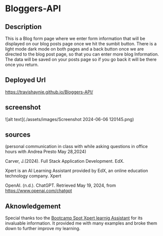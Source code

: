 # Bloggers-API

## Description
This is a  Blog form page where we enter form information that will be displayed on our blog posts page once we hit the sumbit button. There is a  light mode dark mode on both pages and a back button once we are directed to the blog post page, so that you can enter more blog Information. The data will be saved on your posts page so if you go back it will be there once you return.

## Deployed Url
https://travishaynie.github.io/Bloggers-API/

## screenshot
![alt text](./assets/images/Screenshot 2024-06-06 120145.png)


## sources

(personal communication in class with while asking questions in office hours with Andrea Presto May 28,2024)

Carver, J.(2024). Full Stack Application Development. EdX.

Xpert is an AI Learning Assistant provided by EdX, an online education technology company. Xpert

OpenAI. (n.d.). ChatGPT. Retrieved May 19, 2024, from https://www.openai.com/chatgpt

## Aknowledgement
Special thanks too the [Bootcamp Spot Xpert learnig Assistant](https://bootcampspot.instructure.com/?login_success=1) for its invaluable information. It provided me with many examples and broke them down to further improve my learning.
